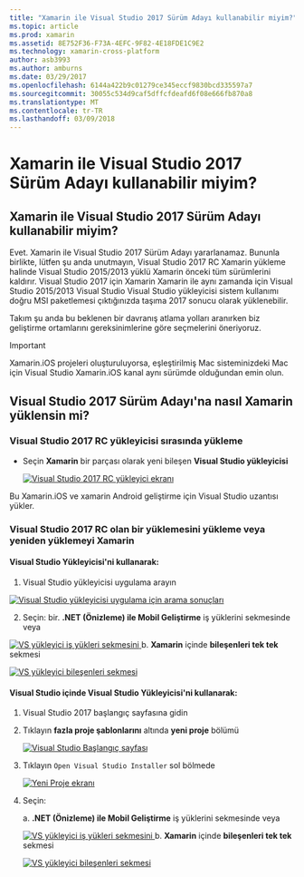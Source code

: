 ```yaml
---
title: "Xamarin ile Visual Studio 2017 Sürüm Adayı kullanabilir miyim?"
ms.topic: article
ms.prod: xamarin
ms.assetid: 8E752F36-F73A-4EFC-9F82-4E18FDE1C9E2
ms.technology: xamarin-cross-platform
author: asb3993
ms.author: amburns
ms.date: 03/29/2017
ms.openlocfilehash: 6144a422b9c01279ce345eccf9830bcd335597a7
ms.sourcegitcommit: 30055c534d9caf5dffcfdeafd6f08e666fb870a8
ms.translationtype: MT
ms.contentlocale: tr-TR
ms.lasthandoff: 03/09/2018
---
```

# <a name="can-i-use-visual-studio-2017-release-candidate-with-xamarin"></a>Xamarin ile Visual Studio 2017 Sürüm Adayı kullanabilir miyim?

## <a name="can-i-use-visual-studio-2017-release-candidate-with-xamarin"></a>Xamarin ile Visual Studio 2017 Sürüm Adayı kullanabilir miyim?

Evet. Xamarin ile Visual Studio 2017 Sürüm Adayı yararlanamaz. Bununla birlikte, lütfen şu anda unutmayın, Visual Studio 2017 RC Xamarin yükleme halinde Visual Studio 2015/2013 yüklü Xamarin önceki tüm sürümlerini kaldırır. Visual Studio 2017 için Xamarin Xamarin ile aynı zamanda için Visual Studio 2015/2013 Visual Studio Visual Studio yükleyicisi sistem kullanımı doğru MSI paketlemesi çıktığınızda taşıma 2017 sonucu olarak yüklenebilir.

Takım şu anda bu beklenen bir davranış atlama yolları aranırken biz geliştirme ortamlarını gereksinimlerine göre seçmelerini öneriyoruz. 

> [!IMPORTANT]
> Xamarin.iOS projeleri oluşturuluyorsa, eşleştirilmiş Mac sisteminizdeki Mac için Visual Studio Xamarin.iOS kanal aynı sürümde olduğundan emin olun.

## <a name="how-do-i-install-xamarin-to-visual-studio-2017-release-candidate"></a>Visual Studio 2017 Sürüm Adayı'na nasıl Xamarin yüklensin mi?

### <a name="installing-during-the-visual-studio-2017-rc-installer"></a>Visual Studio 2017 RC yükleyicisi sırasında yükleme

* Seçin **Xamarin** bir parçası olarak yeni bileşen **Visual Studio yükleyicisi**

  [![](visualstudio-2017-rc-images/install1-sml.png "Visual Studio 2017 RC yükleyici ekranı")](visualstudio-2017-rc-images/install1-orig.png#lightbox)

Bu Xamarin.iOS ve xamarin Android geliştirme için Visual Studio uzantısı yükler.

### <a name="installing-or-reinstalling-xamarin-in-an-existing-installation-of-visual-studio-2017-rc"></a>Visual Studio 2017 RC olan bir yüklemesini yükleme veya yeniden yüklemeyi Xamarin

#### <a name="using-the-visual-studio-installer"></a>Visual Studio Yükleyicisi'ni kullanarak:

1. Visual Studio yükleyicisi uygulama arayın

  [![](visualstudio-2017-rc-images/reinstall1-sml.png "Visual Studio yükleyicisi uygulama için arama sonuçları")](visualstudio-2017-rc-images/reinstall1-orig.png#lightbox)

2. Seçin: bir. **.NET (Önizleme) ile Mobil Geliştirme** iş yüklerini sekmesinde veya

  [![](visualstudio-2017-rc-images/reinstall2-sml.png "VS yükleyici iş yükleri sekmesini") ](visualstudio-2017-rc-images/reinstall2-orig.png#lightbox) b. **Xamarin** içinde **bileşenleri tek tek** sekmesi

  [![](visualstudio-2017-rc-images/reinstall3-sml.png "VS yükleyici bileşenleri sekmesi")](visualstudio-2017-rc-images/reinstall3-orig.png#lightbox)

#### <a name="using-the-visual-studio-installer-within-visual-studio"></a>Visual Studio içinde Visual Studio Yükleyicisi'ni kullanarak:
1. Visual Studio 2017 başlangıç sayfasına gidin
2. Tıklayın **fazla proje şablonlarını** altında **yeni proje** bölümü

    [![](visualstudio-2017-rc-images/reinstall4-sml.png "Visual Studio Başlangıç sayfası")](visualstudio-2017-rc-images/reinstall4-orig.png#lightbox)
3. Tıklayın `Open Visual Studio Installer` sol bölmede

    [![](visualstudio-2017-rc-images/reinstall5-sml.png "Yeni Proje ekranı")](visualstudio-2017-rc-images/reinstall5-orig.png#lightbox)
4. Seçin:
    
    a. **.NET (Önizleme) ile Mobil Geliştirme** iş yüklerini sekmesinde veya

    [![](visualstudio-2017-rc-images/reinstall2-sml.png "VS yükleyici iş yükleri sekmesini") ](visualstudio-2017-rc-images/reinstall2-orig.png#lightbox) b. **Xamarin** içinde **bileşenleri tek tek** sekmesi

    [![](visualstudio-2017-rc-images/reinstall3-sml.png "VS yükleyici bileşenleri sekmesi")](visualstudio-2017-rc-images/reinstall3-orig.png#lightbox)
